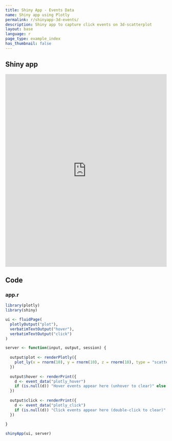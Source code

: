 ```yaml
---
title: Shiny App - Events Data
name: Shiny app using Plotly
permalink: r/shinyapp-3d-events/
description: Shiny app to capture click events on 3d-scatterplot
layout: base
language: r
page_type: example_index
has_thumbnail: false
---
```

## Shiny app

<iframe src="https://plotly.shinyapps.io/3D-Events/" width="100%" height= "600" scrolling="no" seamless="seamless" style="border: none"></iframe>

## Code

### app.r

```r
library(plotly)
library(shiny)

ui <- fluidPage(
  plotlyOutput("plot"),
  verbatimTextOutput("hover"),
  verbatimTextOutput("click")
)

server <- function(input, output, session) {
  
  output$plot <- renderPlotly({
    plot_ly(x = rnorm(10), y = rnorm(10), z = rnorm(10), type = "scatter3d")
  })
  
  output$hover <- renderPrint({
    d <- event_data("plotly_hover")
    if (is.null(d)) "Hover events appear here (unhover to clear)" else d
  })
  
  output$click <- renderPrint({
    d <- event_data("plotly_click")
    if (is.null(d)) "Click events appear here (double-click to clear)" else d
  })
  
}

shinyApp(ui, server)
```
